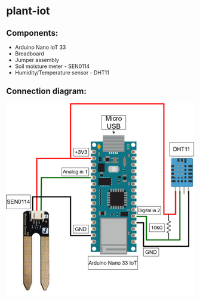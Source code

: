 # plant-iot

## Components:
- Arduino Nano IoT 33
- Breadboard
- Jumper assembly
- Soil moisture meter - SEN0114
- Humidity/Temperature sensor - DHT11

## Connection diagram:
![alt text](Arduino_Nano_33_IoT_connections.drawio.png)